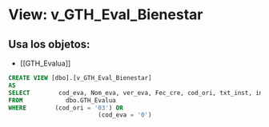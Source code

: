 # View: v_GTH_Eval_Bienestar

## Usa los objetos:
- [[GTH_Evalua]]

```sql
CREATE VIEW [dbo].[v_GTH_Eval_Bienestar]
AS
SELECT        cod_eva, Nom_eva, ver_eva, Fec_cre, cod_ori, txt_inst, ind_des
FROM            dbo.GTH_Evalua
WHERE        (cod_ori = '03') OR
                         (cod_eva = '0')

```
